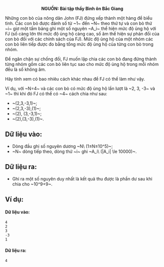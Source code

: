 **<center>NGUỒN: Bài tập thầy Bình ôn Bắc Giang</center>**

Những con bò của nông dân John (FJ) đứng xếp thành một hàng để biểu tình. Các con bò được đánh số từ ~1~ đến ~N~ theo thứ tự và con bò thứ ~i~ giơ một tấm bảng ghi một số nguyên ~A_i~ thể hiện mức độ ủng hộ với FJ (số càng lớn thì mức độ ủng hộ càng cao, số âm thể hiện sự phản đối của con bò đối với các chính sách của FJ). Mức độ ủng hộ của một nhóm các con bò liên tiếp được đo bằng tổng mức độ ủng hộ của từng con bò trong nhóm.

Để ngăn chặn sự chống đối, FJ muốn lập chia các con bò đang đứng thành từng nhóm gồm các con bò liên tục sao cho mức độ ủng hộ trong mỗi nhóm đều là số không âm.

Hãy tính xem có bao nhiêu cách khác nhau để FJ có thể làm như vậy.

Ví dụ, với ~N=4~ và các con bò có mức độ ủng hộ lần lượt là ~2, 3, -3~ và ~1~ thì khi đó FJ có thể có ~4~ cách chia như sau:
- ~(2,3,-3,1)~;
- ~(2,3,-3),(1)~;
- ~(2), (3,-3,1)~;
- ~(2),(3,-3),(1)~.

## Dữ liệu vào:
- Dòng đầu ghi số nguyên dương ~N\ (1≤N≤10^5)~;
- ~N~ dòng tiếp theo, dòng thứ ~i~ ghi ~A_i\ (|A_i| \le 10000)~.

## Dữ liệu ra:
- Ghi ra một số nguyên duy nhất là kết quả thu được là phần dư sau khi chia cho ~10^9+9~.

## Ví dụ:
#### Dữ liệu vào:
```
4
2
3
-3
1
```

#### Dữ liệu ra:
```
4
```